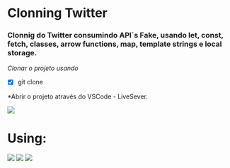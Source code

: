 # Clonning Twitter #

### Clonnig do Twitter consumindo API´s Fake, usando let, const, fetch, classes, arrow functions, map, template strings e local storage.

*Clonar o projeto usando*

 - [x] git clone

*Abrir o projeto através do VSCode - LiveSever.

<img src="https://img.shields.io/badge/Twitter-1DA1F2?style=for-the-badge&logo=twitter&logoColor=white"/>

# Using:

<img src="https://img.shields.io/badge/HTML5-E34F26?style=for-the-badge&logo=html5&logoColor=white"/> <img src="https://img.shields.io/badge/CSS3-1572B6?style=for-the-badge&logo=css3&logoColor=white"/> <img src="https://img.shields.io/badge/JavaScript-F7DF1E?style=for-the-badge&logo=javascript&logoColor=black"/>
